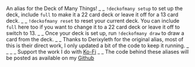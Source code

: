 An alias for the Deck of Many Things!
_ _
`!deckofmany setup` to set up the deck, include `full` to make it a 22 card deck or leave it off for a 13 card deck.
_ _
 `!deckofmany reset` to reset your current deck.  You can include `full` here too if you want to change it to a 22 card deck or leave it off to switch to 13.
_ _
Once your deck is set up, run `!deckofmany draw` to draw a card from the deck.
_ _
Thanks to Derixyleth for the original alias, most of this is their direct work, I only updated a bit of the code to keep it running.
_ _
_ _
Support the work I do with [Ko-Fi](https://ko-fi.com/thereverendb)
_ _
The code behind these aliases will be posted as available on my  [Github](https://github.com/TheReverendB/avrae-aliases)